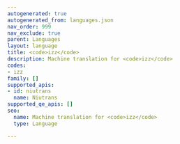 ```yaml
---
autogenerated: true
autogenerated_from: languages.json
nav_order: 999
nav_exclude: true
parent: Languages
layout: language
title: <code>izz</code>
description: Machine translation for <code>izz</code>
codes:
- izz
family: []
supported_apis:
- id: niutrans
  name: Niutrans
supported_qe_apis: []
seo:
  name: Machine translation for <code>izz</code>
  type: Language

---
```


